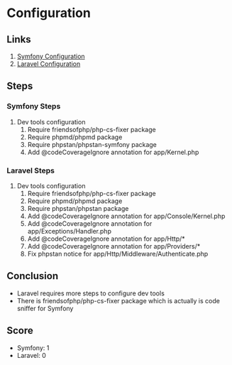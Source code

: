 # Configuration

## Links
1. [Symfony Configuration](https://symfony.com/doc/current/configuration.html)
2. [Laravel Configuration](https://laravel.com/docs/7.x#configuration)

## Steps
### Symfony Steps
1. Dev tools configuration
    1. Require friendsofphp/php-cs-fixer package
    1. Require phpmd/phpmd package
    1. Require phpstan/phpstan-symfony package
    1. Add @codeCoverageIgnore annotation for app/Kernel.php

### Laravel Steps
1. Dev tools configuration
    1. Require friendsofphp/php-cs-fixer package 
    1. Require phpmd/phpmd package
    1. Require phpstan/phpstan package
    1. Add @codeCoverageIgnore annotation for app/Console/Kernel.php
    1. Add @codeCoverageIgnore annotation for app/Exceptions/Handler.php
    1. Add @codeCoverageIgnore annotation for app/Http/*
    1. Add @codeCoverageIgnore annotation for app/Providers/*
    1. Fix phpstan notice for app/Http/Middleware/Authenticate.php

## Conclusion
* Laravel requires more steps to configure dev tools
* There is friendsofphp/php-cs-fixer package which is actually is code sniffer for Symfony

## Score
* Symfony: 1
* Laravel: 0
